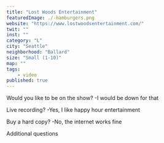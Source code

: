 ```yaml
--- 
title: "Lost Woods Entertainment" 
featuredImage: ./-hamburgers.png 
website: "https://www.lostwoodsentertainment.com/" 
twit: "" 
inst: "" 
category: "L" 
city: "Seattle"
neighborhood: "Ballard"
size: "Small (1-10)"
map: ""
tags:
    - video
published: true
--- 
```

Would you like to be on the show? 
-I would be down for that 

Live recording? 
-Yes, I like happy hour entertainment 

Buy a hard copy? 
-No, the internet works fine 

Additional questions 


